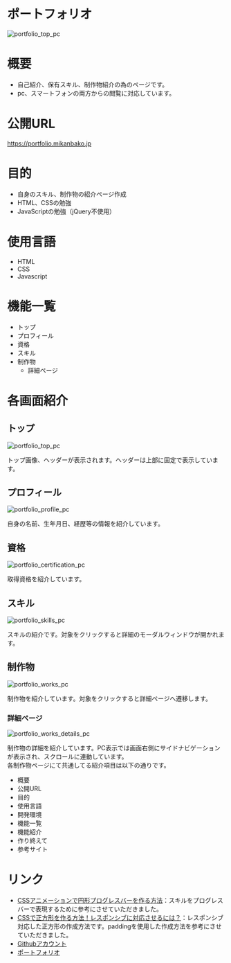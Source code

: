 # ポートフォリオ
![portfolio_top_pc](https://user-images.githubusercontent.com/18690548/156300118-1be5510b-56ef-4d5d-b8f9-b1168a7efe69.png)

# 概要
* 自己紹介、保有スキル、制作物紹介の為のページです。
* pc、スマートフォンの両方からの閲覧に対応しています。

# 公開URL
<a href="https://portfolio.mikanbako.jp" target="_blank"
              rel="noopener noreferrer">https://portfolio.mikanbako.jp</a>

# 目的
* 自身のスキル、制作物の紹介ページ作成
* HTML、CSSの勉強
* JavaScriptの勉強（jQuery不使用）

# 使用言語
* HTML
* CSS
* Javascript

# 機能一覧
* トップ
* プロフィール
* 資格
* スキル
* 制作物
  * 詳細ページ

# 各画面紹介
## トップ
![portfolio_top_pc](https://user-images.githubusercontent.com/18690548/156301479-44171b5d-2fe1-4709-8896-51faeab50b02.png)

トップ画像、ヘッダーが表示されます。ヘッダーは上部に固定で表示しています。

## プロフィール
![portfolio_profile_pc](https://user-images.githubusercontent.com/18690548/156301549-7af296f0-4940-49ab-be5c-44db86e0d249.png)

自身の名前、生年月日、経歴等の情報を紹介しています。

## 資格
![portfolio_certification_pc](https://user-images.githubusercontent.com/18690548/156301618-7d1eef82-ea78-49da-8b4e-511e36636223.PNG)

取得資格を紹介しています。

## スキル
![portfolio_skills_pc](https://user-images.githubusercontent.com/18690548/156303282-8aee5eac-ad93-4d6d-bb3a-ccb43ff0e6f5.gif)

スキルの紹介です。対象をクリックすると詳細のモーダルウィンドウが開かれます。

## 制作物
![portfolio_works_pc](https://user-images.githubusercontent.com/18690548/156303368-f2583ccf-0ac7-4e52-902d-b6fe16961055.png)

制作物を紹介しています。対象をクリックすると詳細ページへ遷移します。

### 詳細ページ
![portfolio_works_details_pc](https://user-images.githubusercontent.com/18690548/156303684-3a00d6ce-b671-4e3a-a145-f09ff4acc356.PNG)

制作物の詳細を紹介しています。PC表示では画面右側にサイドナビゲーションが表示され、スクロールに連動しています。<br>
各制作物ページにて共通してる紹介項目は以下の通りです。
* 概要
* 公開URL
* 目的
* 使用言語
* 開発環境
* 機能一覧
* 機能紹介
* 作り終えて
* 参考サイト

# リンク
* <a class="link-box" href="https://qiita.com/Keita_I/items/72f302b6470a2ccdd9f4" target="_blank"
            rel="noopener noreferrer">CSSアニメーションで円形プログレスバーを作る方法</a>：スキルをプログレスバーで表現するために参考にさせていただきました。
* <a href="https://kouhekikyozou.com/css_square" target="_blank" rel="noopener noreferrer">
            CSSで正方形を作る方法！レスポンシブに対応させるには？</a>：レスポンシブ対応した正方形の作成方法です。paddingを使用した作成方法を参考にさせていただきました。
* <a href="https://github.com/yoshitaka7144" target="_blank" rel="noopener noreferrer">Githubアカウント</a>
* <a href="https://portfolio.mikanbako.jp" target="_blank" rel="noopener noreferrer">ポートフォリオ</a>